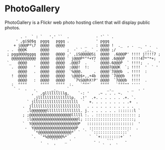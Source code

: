 # PhotoGallery
PhotoGallery is a Flickr web photo hosting client that will display public photos.

           . -  ` : `   '.' ``  .            - '` ` . 
         ' ,gi$@$q  pggq   pggq .            ' pggq
        + j@@@P*\7  @@@@   @@@@         _    : @@@@ !  ._  , .  _  - .
     . .  @@@K      @@@@        ;  -` `_,_ ` . @@@@ ;/           ` _,,_ `
     ; pgg@@@@gggq  @@@@   @@@@ .' ,iS@@@@@Si  @@@@  .6@@@P' !!!! j!!!!7 ;
       @@@@@@@@@@@  @@@@   @@@@ ` j@@@P*"*+Y7  @@@@ .6@@@P   !!!!47*"*+;
     `_   @@@@      @@@@   @@@@  .@@@7  .   `  @@@@.6@@@P  ` !!!!;  .    '
       .  @@@@   '  @@@@   @@@@  :@@@!  !:     @@@@7@@@K  `; !!!!  '  ` '
          @@@@   .  @@@@   @@@@  `%@@@.     .  @@@@`7@@@b  . !!!!  :
       !  @@@@      @@@@   @@@@   \@@@$+,,+4b  @@@@ `7@@@b   !!!!
          @@@@   :  @@@@   @@@@    `7%S@@hX!P' @@@@  `7@@@b  !!!!  .
       :  """"      """"   """"  :.   `^"^`    """"   `""""" ''''
        ` -  .   .       _._    `                 _._        _  . -
                , ` ,glllllllllg,    `-: '    .~ . . . ~.  `
                 ,jlllllllllllllllp,  .!'  .+. . . . . . .+. `.
              ` jllllllllllllllllllll  `  +. . . . . . . . .+  .
            .  jllllllllllllllllllllll   . . . . . . . . . . .
              .l@@@@@@@lllllllllllllll. j. . . . . . . :::::::l `
            ; ;@@@@@@@@@@@@@@@@@@@lllll :. . :::::::::::::::::: ;
              :l@@@@@@@@@@@@@@@@@@@@@l; ::::::::::::::::::::::;
            `  Y@@@@@@@@@@@@@@@@@@@@@P   :::::::::::::::::::::  '
             -  Y@@@@@@@@@@@@@@@@@@@P  .  :::::::::::::::::::  .
                 `*@@@@@@@@@@@@@@@*` `  `  `:::::::::::::::`
                `.  `*%@@@@@@@%*`  .      `  `+:::::::::+`  '
                    .    ```   _ '          - .   ```     -
                       `  '                     `  '  `
